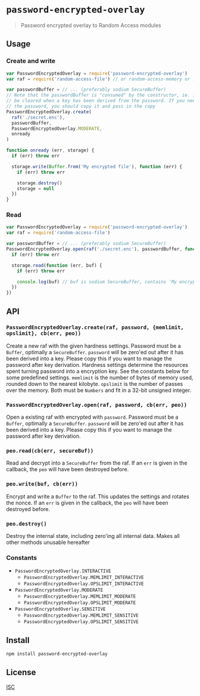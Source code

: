 # `password-encrypted-overlay`

> Password encrypted overlay to Random Access modules

## Usage

### Create and write

```js
var PasswordEncryptedOverlay = require('password-encrypted-overlay')
var raf = require('random-access-file') // or random-access-memory or ...

var passwordBuffer = // ... (preferably sodium SecureBuffer)
// Note that the passwordBuffer is "consumed" by the constructor, ie. it will
// be cleared when a key has been derived from the password. If you need to keep
// the password, you should copy it and pass in the copy
PasswordEncryptedOverlay.create(
  raf('./secret.enc'),
  passwordBuffer,
  PasswordEncryptedOverlay.MODERATE,
  onready
)

function onready (err, storage) {
  if (err) throw err

  storage.write(Buffer.from('My encrypted file'), function (err) {
    if (err) throw err

    storage.destroy()
    storage = null
  })
}
```

### Read

```js
var PasswordEncryptedOverlay = require('password-encrypted-overlay')
var raf = require('random-access-file')

var passwordBuffer = // ... (preferably sodium SecureBuffer)
PasswordEncryptedOverlay.open(raf('./secret.enc'), passwordBuffer, function(err, storage) {
  if (err) throw err

  storage.read(function (err, buf) {
    if (err) throw err

    console.log(buf) // buf is sodium SecureBuffer, contains 'My encrypted file'
  })
})
```

## API

### `PasswordEncryptedOverlay.create(raf, password, {memlimit, opslimit}, cb(err, peo))`
Create a new raf with the given hardness settings. Password must be a `Buffer`,
optimally a `SecureBuffer`. `password` will be zero'ed out after it has been
derived into a key. Please copy this if you want to manage the password after
key derivation. Hardness settings determine the resources spent turning password
into a encryption key. See the constants below for some predefined settings.
`memlimit` is the number of bytes of memory used, rounded down to the nearest
kilobyte. `opslimit` is the number of passes over the memory.
Both must be `Numbers` and fit in a 32-bit unsigned integer.

### `PasswordEncryptedOverlay.open(raf, password, cb(err, peo))`
Open a existing raf with encrypted with `password`. Password must be a `Buffer`,
optimally a `SecureBuffer`. `password` will be zero'ed out after it has been
derived into a key. Please copy this if you want to manage the password after
key derivation.

### `peo.read(cb(err, secureBuf))`
Read and decrypt into a `SecureBuffer` from the raf. If an `err` is given in the
callback, the `peo` will have been destroyed before.

### `peo.write(buf, cb(err))`
Encrypt and write a `Buffer` to the raf. This updates the settings and rotates
the nonce. If an `err` is given in the callback, the `peo` will have been
destroyed before.

### `peo.destroy()`
Destroy the internal state, including zero'ing all internal data.
Makes all other methods unusable hereafter

### Constants

* `PasswordEncryptedOverlay.INTERACTIVE`
  - `PasswordEncryptedOverlay.MEMLIMIT_INTERACTIVE`
  - `PasswordEncryptedOverlay.OPSLIMIT_INTERACTIVE`
* `PasswordEncryptedOverlay.MODERATE`
  - `PasswordEncryptedOverlay.MEMLIMIT_MODERATE`
  - `PasswordEncryptedOverlay.OPSLIMIT_MODERATE`
* `PasswordEncryptedOverlay.SENSITIVE`
  - `PasswordEncryptedOverlay.MEMLIMIT_SENSITIVE`
  - `PasswordEncryptedOverlay.OPSLIMIT_SENSITIVE`

## Install

```sh
npm install password-encrypted-overlay
```

## License

[ISC](LICENSE)
